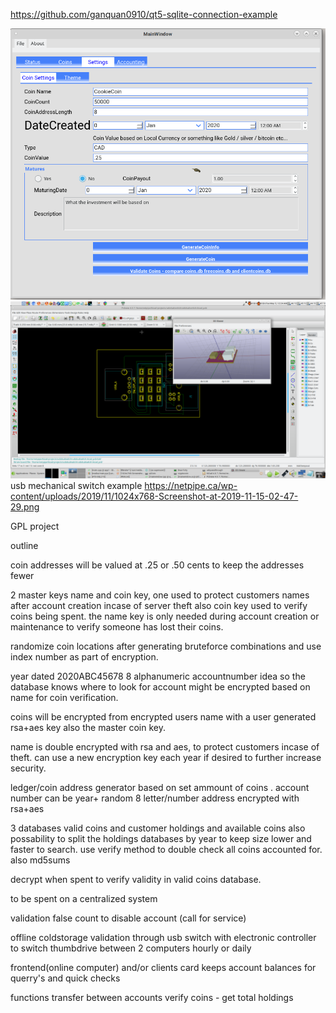 https://github.com/ganquan0910/qt5-sqlite-connection-example

![qtCoin 0.1](screenshot.png)
![usbswitch](usbswitch.png)
usb mechanical switch example
https://netpipe.ca/wp-content/uploads/2019/11/1024x768-Screenshot-at-2019-11-15-02-47-29.png

GPL project

outline

coin addresses will be valued at .25 or .50 cents to keep the addresses fewer

2 master keys name and coin key, one used to protect customers names after account creation incase of server theft also coin key used to verify coins being spent. the name key is only needed during account creation or maintenance to verify someone has lost their coins.

randomize coin locations after generating bruteforce combinations and use index number as part of encryption.

year dated 2020ABC45678 8 alphanumeric accountnumber idea so the database knows where to look for account might be encrypted based on name for coin verification.

coins will be encrypted from encrypted users name with a user generated rsa+aes key also the master coin key.

name is double encrypted with rsa and aes, to protect customers incase of theft. can use a new encryption key each year if desired to further increase security.

ledger/coin address generator based on set ammount of coins . account number can be year+ random 8 letter/number address encrypted with rsa+aes

3 databases valid coins and customer holdings and available coins also possability to split the holdings databases by year to keep size lower and faster to search. use verify method to double check all coins accounted for. also md5sums

decrypt when spent to verify validity in valid coins database.

to be spent on a centralized system

validation false count to disable account (call for service) 

offline coldstorage validation through usb switch with electronic controller to switch thumbdrive between 2 computers hourly or daily

frontend(online computer) and/or clients card keeps account balances for querry's and quick checks

functions
	transfer between accounts
	verify coins - get total holdings

